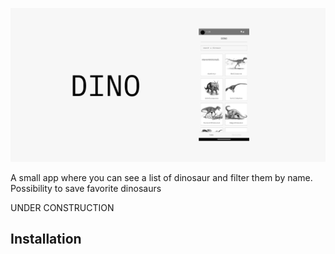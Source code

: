 <p align="center">
  <img src="banner.png" />
</p>

A small app where you can see a list of dinosaur and filter them by name.
Possibility to save favorite dinosaurs

UNDER CONSTRUCTION
## Installation

```bash

```

